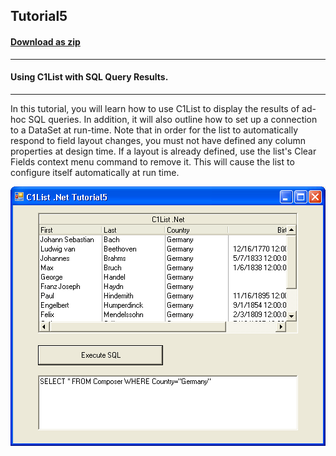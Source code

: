 ## Tutorial5
#### [Download as zip](https://grapecity.github.io/DownGit/#/home?url=https://github.com/GrapeCity/ComponentOne-WinForms-Samples/tree/master/NetFramework\List\VB\Tutorials\Tutorial5)
____
#### Using C1List with SQL Query Results.
____
In this tutorial, you will learn how to use C1List to display the results of ad-hoc SQL queries.
In addition, it will also outline how to set up a connection to a DataSet at run-time.
Note that in order for the list to automatically respond to field layout changes, you must not have defined any column properties at design time.
If a layout is already defined, use the list's Clear Fields context menu command to remove it.
This will cause the list to configure itself automatically at run time.

![screenshot](screenshot.png)
